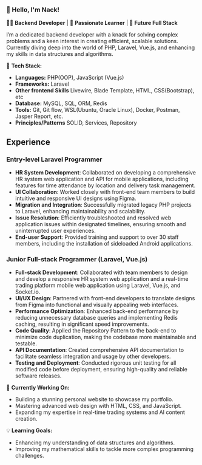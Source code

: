 ### 👋 Hello, I'm Nack!

👨‍💻 **Backend Developer** | 🌟 **Passionate Learner** | 🚀 **Future Full Stack**

I’m a dedicated backend developer with a knack for solving complex problems and a keen interest in creating efficient, scalable solutions. Currently diving deep into the world of PHP, Laravel, Vue.js, and enhancing my skills in data structures and algorithms.

🔧 **Tech Stack:**
- **Languages:** PHP(OOP), JavaScript (Vue.js)
- **Frameworks:** Laravel
- **Other frontend Skills** Livewire, Blade Template, HTML, CSS(Bootstrap), etc
- **Database:** MySQL, SQL, ORM, Redis
- **Tools:** Git, Git flow, WSL(Ubuntu, Oracle Linux), Docker, Postman, Jasper Report, etc.
- **Principles/Patterns** SOLID, Services, Repository

## Experience

### Entry-level Laravel Programmer
- **HR System Development**: Collaborated on developing a comprehensive HR system web application and API for mobile applications, including features for time attendance by location and delivery task management.
- **UI Collaboration**: Worked closely with front-end team members to build intuitive and responsive UI designs using Figma.
- **Migration and Integration**: Successfully migrated legacy PHP projects to Laravel, enhancing maintainability and scalability.
- **Issue Resolution**: Efficiently troubleshooted and resolved web application issues within designated timelines, ensuring smooth and uninterrupted user experiences.
- **End-user Support**: Provided training and support to over 30 staff members, including the installation of sideloaded Android applications.

### Junior Full-stack Programmer (Laravel, Vue.js)
- **Full-stack Development**: Collaborated with team members to design and develop a responsive HR system web application and a real-time trading platform mobile web application using Laravel, Vue.js, and Socket.io.
- **UI/UX Design**: Partnered with front-end developers to translate designs from Figma into functional and visually appealing web interfaces.
- **Performance Optimization**: Enhanced back-end performance by reducing unnecessary database queries and implementing Redis caching, resulting in significant speed improvements.
- **Code Quality**: Applied the Repository Pattern to the back-end to minimize code duplication, making the codebase more maintainable and testable.
- **API Documentation**: Created comprehensive API documentation to facilitate seamless integration and usage by other developers.
- **Testing and Deployment**: Conducted rigorous unit testing for all modified code before deployment, ensuring high-quality and reliable software releases.


🎯 **Currently Working On:**
- Building a stunning personal website to showcase my portfolio.
- Mastering advanced web design with HTML, CSS, and JavaScript.
- Expanding my expertise in real-time trading systems and AI content creation.

💡 **Learning Goals:**
- Enhancing my understanding of data structures and algorithms.
- Improving my mathematical skills to tackle more complex programming challenges.
